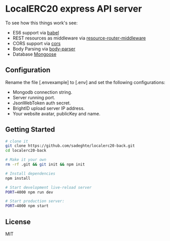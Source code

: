LocalERC20 express API server
==================================

To see how this things work's see:

- ES6 support via [babel](https://babeljs.io)
- REST resources as middleware via [resource-router-middleware](https://github.com/developit/resource-router-middleware)
- CORS support via [cors](https://github.com/troygoode/node-cors)
- Body Parsing via [body-parser](https://github.com/expressjs/body-parser)
- Database [Mongoose](https://github.com/Automattic/mongoose)

Configuration
---------------
Rename the file [.envexample] to [.env] and set the following configurations:
- Mongodb connection string.
- Server running port.
- JsonWebToken auth secret.
- BrightID upload server IP address.
- Your website avatar, publicKey and name.

Getting Started
---------------

```sh
# clone it
git clone https://github.com/sadeghte/localerc20-back.git
cd localerc20-back

# Make it your own
rm -rf .git && git init && npm init

# Install dependencies
npm install

# Start development live-reload server
PORT=4000 npm run dev

# Start production server:
PORT=4000 npm start
```

License
-------

MIT
